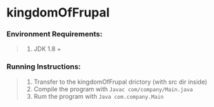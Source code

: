 # kingdomOfFrupal

### Environment Requirements:
> 1. JDK 1.8 +

### Running Instructions:
> 1. Transfer to the kingdomOfFrupal drictory (with src dir inside)
> 2. Compile the program with ```Javac com/company/Main.java```
> 3. Rum the program with ```Java com.company.Main```